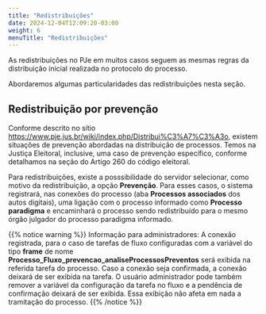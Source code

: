 ```yaml
---
title: "Redistribuições"
date: 2024-12-04T12:09:20-03:00
weight: 6
menuTitle: "Redistribuições"
---
```

As redistribuições no PJe em muitos casos seguem as mesmas regras da distribuição inicial realizada no protocolo do processo. 

Abordaremos algumas particularidades das redistribuições nesta seção.

## Redistribuição por prevenção

Conforme descrito no sítio https://www.pje.jus.br/wiki/index.php/Distribui%C3%A7%C3%A3o, existem situações de prevenção abordadas na distribuição de processos. Temos na Justiça Eleitoral, inclusive, uma caso de prevenção específico, conforme detalhamos na seção do Artigo 260 do código eleitoral. 

Para redistribuições, existe a posssibilidade do servidor selecionar, como motivo da redistribuição, a opção **Prevenção**. Para esses casos, o sistema registrará, nas conexões do processo (aba **Processos associados** dos autos digitais), uma ligação com o processo informado como **Processo paradigma** e encaminhará o processo sendo redistribuído para o mesmo órgão julgador do processo paradigma informado. 


{{% notice warning %}}
Informação para administradores: A conexão registrada, para o caso de tarefas de fluxo configuradas com a variável do tipo **frame** de nome **Processo_Fluxo_prevencao_analiseProcessosPreventos** será exibida na referida tarefa do processo. Caso a conexão seja confirmada, a conexão deixará de ser exibida na tarefa. O usuário administrador pode também remover a variável da configuração da tarefa no fluxo e a pendência de confirmação deixará de ser exibida. Essa exibição não afeta em nada a tramitação do processo. 
{{% /notice %}}



